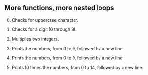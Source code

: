 ## More functions, more nested loops
0. Checks for uppercase character.

1. Checks for a digit (0 through 9).

2. Multiplies two integers.

3. Prints the numbers, from 0 to 9, followed by a new line.

4. Prints the numbers, from 0 to 9, followed by a new line.

5. Prints 10 times the numbers, from 0 to 14, followed by a new line.
